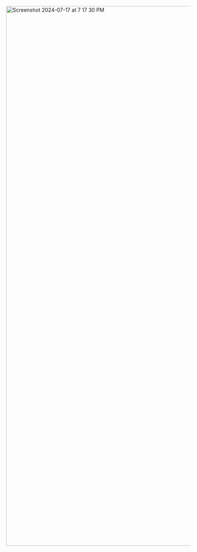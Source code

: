 <img width="1469" alt="Screenshot 2024-07-17 at 7 17 30 PM" src="https://github.com/user-attachments/assets/1f7734cb-4bd1-4d23-8dd2-c828442dba98">
